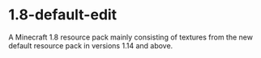 # 1.8-default-edit
A Minecraft 1.8 resource pack mainly consisting of textures from the new default resource pack in versions 1.14 and above.
